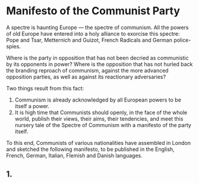 # Manifesto of the Communist Party

A spectre is haunting Europe — the spectre of communism. All the powers of old Europe have entered into a holy alliance to exorcise this spectre: Pope and Tsar, Metternich and Guizot, French Radicals and German police-spies.

Where is the party in opposition that has not been decried as communistic by its opponents in power? Where is the opposition that has not hurled back the branding reproach of communism, against the more advanced opposition parties, as well as against its reactionary adversaries?

Two things result from this fact:

1. Communism is already acknowledged by all European powers to be itself a power.
2. It is high time that Communists should openly, in the face of the whole world, publish their views, their aims, their tendencies, and meet this nursery tale of the Spectre of Communism with a manifesto of the party itself.

To this end, Communists of various nationalities have assembled in London and sketched the following manifesto, to be published in the English, French, German, Italian, Flemish and Danish languages.

## 1. 
